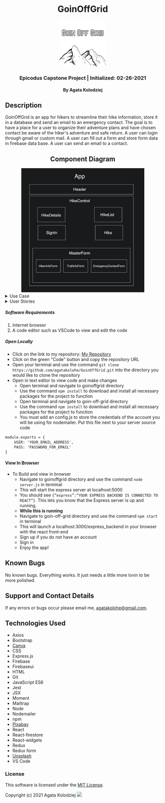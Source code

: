 <div align="center">

# GoinOffGrid

</div>

<div align="center">
<img src="./img/GoinOffGrid.png" width="30%" height="auto" >
</div>
<h3 align="center">Epicodus Capstone Project | Initialized: 02-26-2021</h3>
<h4 align="center"> By Agata Kolodziej</h4>

## Description

GoinOffGrid is an app for hikers to streamline their hike information, store it in a database and send an email to an emergency contact. The goal is to have a place for a user to organize their adventure plans and have chosen contact be aware of the hiker's adventure and safe return. A user can login through gmail or custom mail. A user can fill out a form and store form data in firebase data base. A user can send an email to a contact.

<div align="center">

## Component Diagram

<img src="./img/ComponentDiagram.png" width="400px" height="auto" >

</div>

<details>
<summary>Use Case</summary>

- Users are primarily hikers who are hiking alone. The unspoken rule when solo hiking is to let one person (emergency contact) know where you are going, in case something were to happen (weather change, natural disaster, health complications, getting lost, stranger danger, car trouble). The difficulty is organizing all the important information the hiker should share with their emergency contact. (location, duration, supplies, conditions). This has resulted in missing hikers, stressful encounters and general anxiety of solo hiking of being "off the grid" instead of enjoying the experience of being off grid, of disconnecting from the daily grind and enjoying solitude in nature.

- The product will provide a form for the user to input the hike information they are wanting to share with their emergency contact.

- The product will inform the hiker's emergency contact with the form information submitted via email.

- The product will allow the user to log when they have completed their hike and safely returned.

- The product will inform the hiker's emergency contact that the hiker has completed their hike and safely returned.

- The product will have a countdown for the duration of user's the hike.

- The product will notify the hiker's emergency contact if the hiker has not logged their return and provide instructions to ensure the hiker is safe. (Instruct emergency contact to contact the hiker, contact the authorities if suspected that the hiker may be in danger or missing).

- The product will allow users/contacts to alleviate the stress of solo hiking.

</details>

<details>
  <summary>User Stories</summary>

**Hiker**

- I want to be able to fill out a form with information about myself, my hike, supplies, and emergency contact information
- I want to be able to have an account to log in and log out
- I want to have a secure account to keep my information private
- I want to be able to have my inputted information accessible to my emergency contact
- I want to be able to log my return from the hike
- I want to have my contact notified if I have not logged my completion of the hike

**Contact**

- I want to be able to view my hikers inputted information
- I want to be notified about the start and estimated return time of my hiker's hike
- I want to be notified about my hikers return from hike

</details>

##### Software Requirements

1. Internet browser
2. A code editor such as VSCode to view and edit the code

##### Open Locally

- Click on the link to my repository: [My Repository](https://github.com/agatakolohe/GoinOffGrid.git)
- Click on the green "Code" button and copy the repository URL
- Open your terminal and use the command `git clone https://github.com/agatakolohe/GoinOffGrid.git` into the directory you would like to clone the repository
- Open in text editor to view code and make changes
  - Open terminal and navigate to goinoffgrid directory
  - Use the command `npm install` to download and install all necessary packages for the project to function
  - Open terminal and navigate to goin-off-grid directory
  - Use the command `npm install` to download and install all necessary packages for the project to function
  - You must add an config.js to store the credentials of the account you will be using for nodemailer. Put this file next to your server source code

```
module.exports = {
    USER: 'YOUR_EMAIL_ADDRESS',
    PASS: 'PASSWORD_FOR_EMAIL'
}

```

#### View In Browser

- To Build and view in browser
  - Navigate to goinoffgrid directory and use the command `node server.js` in terminal
  - This will start the express server at localhost:5000
  - You should see `{“express”:”YOUR EXPRESS BACKEND IS CONNECTED TO REACT”}`. This lets you know that the Express server is up and running.
  - **While this is running**
  - Navigate to goin-off-grid directory and use the command `npm start` in terminal
  - This will launch a localhost:3000/express_backend in your browser with the react front-end
  - Sign up if you do not have an account
  - Sign in
  - Enjoy the app!

## Known Bugs

No known bugs. Everything works. It just needs a little more lovin to be more polished.

## Support and Contact Details

If any errors or bugs occur please email me, <agatakolohe@gmail.com>.

## Technologies Used

- Axios
- Bootstrap
- [Canva](https://www.canva.com/)
- CSS
- Express.js
- Firebase
- Firebaseui
- HTML
- Git
- JavaScript ES6
- Jest
- JSX
- Moment
- Mailtrap
- Node
- Nodemailer
- npm
- [Pixabay](https://pixabay.com/)
- React
- React-firestore
- React-widgets
- Redux
- Redux form
- [Unsplash](https://unsplash.com/)
- VS Code

### License

This software is licensed under the [MIT License](https://choosealicense.com/licenses/mit/).

Copyright (c) 2021 Agata Kolodziej <img src="https://encrypted-tbn0.gstatic.com/images?q=tbn:ANd9GcR8Q_3EVY7j95tTyemJwWxMR7jwvUK7gPe0_w&usqp=CAU" width="2%" height="auto">
